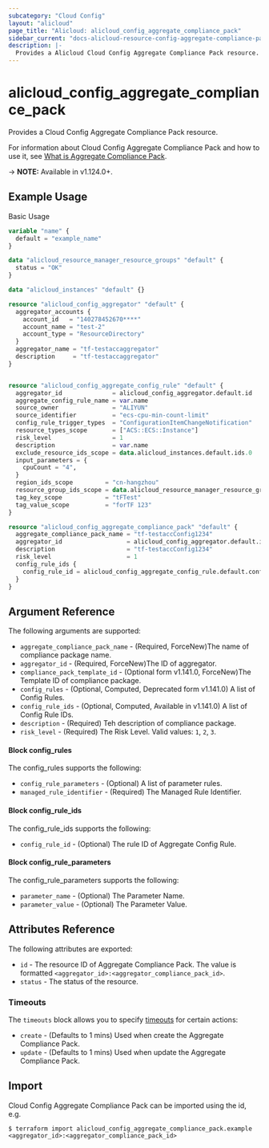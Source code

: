 ```yaml
---
subcategory: "Cloud Config"
layout: "alicloud"
page_title: "Alicloud: alicloud_config_aggregate_compliance_pack"
sidebar_current: "docs-alicloud-resource-config-aggregate-compliance-pack"
description: |-
  Provides a Alicloud Cloud Config Aggregate Compliance Pack resource.
---
```


# alicloud\_config\_aggregate\_compliance\_pack

Provides a Cloud Config Aggregate Compliance Pack resource.

For information about Cloud Config Aggregate Compliance Pack and how to use it, see [What is Aggregate Compliance Pack](https://help.aliyun.com/).

-> **NOTE:** Available in v1.124.0+.

## Example Usage

Basic Usage

```terraform
variable "name" {
  default = "example_name"
}

data "alicloud_resource_manager_resource_groups" "default" {
  status = "OK"
}

data "alicloud_instances" "default" {}

resource "alicloud_config_aggregator" "default" {
  aggregator_accounts {
    account_id   = "140278452670****"
    account_name = "test-2"
    account_type = "ResourceDirectory"
  }
  aggregator_name = "tf-testaccaggregator"
  description     = "tf-testaccaggregator"
}


resource "alicloud_config_aggregate_config_rule" "default" {
  aggregator_id              = alicloud_config_aggregator.default.id
  aggregate_config_rule_name = var.name
  source_owner               = "ALIYUN"
  source_identifier          = "ecs-cpu-min-count-limit"
  config_rule_trigger_types  = "ConfigurationItemChangeNotification"
  resource_types_scope       = ["ACS::ECS::Instance"]
  risk_level                 = 1
  description                = var.name
  exclude_resource_ids_scope = data.alicloud_instances.default.ids.0
  input_parameters = {
    cpuCount = "4",
  }
  region_ids_scope         = "cn-hangzhou"
  resource_group_ids_scope = data.alicloud_resource_manager_resource_groups.default.ids.0
  tag_key_scope            = "tFTest"
  tag_value_scope          = "forTF 123"
}

resource "alicloud_config_aggregate_compliance_pack" "default" {
  aggregate_compliance_pack_name = "tf-testaccConfig1234"
  aggregator_id                  = alicloud_config_aggregator.default.id
  description                    = "tf-testaccConfig1234"
  risk_level                     = 1
  config_rule_ids {
    config_rule_id = alicloud_config_aggregate_config_rule.default.config_rule_id
  }
}

```

## Argument Reference

The following arguments are supported:

* `aggregate_compliance_pack_name` - (Required, ForceNew)The name of compliance package name.
* `aggregator_id` - (Required, ForceNew)The ID of aggregator.
* `compliance_pack_template_id` - (Optional form v1.141.0, ForceNew)The Template ID of compliance package.
* `config_rules` - (Optional, Computed, Deprecated form v1.141.0) A list of Config Rules.
* `config_rule_ids` - (Optional, Computed, Available in v1.141.0) A list of Config Rule IDs.
* `description` - (Required) Teh description of compliance package.
* `risk_level` - (Required) The Risk Level. Valid values: `1`, `2`, `3`.

#### Block config_rules

The config_rules supports the following: 

* `config_rule_parameters` - (Optional) A list of parameter rules.
* `managed_rule_identifier` - (Required) The Managed Rule Identifier.

#### Block config_rule_ids

The config_rule_ids supports the following:

* `config_rule_id` - (Optional) The rule ID of Aggregate Config Rule.

#### Block config_rule_parameters

The config_rule_parameters supports the following: 

* `parameter_name` - (Optional) The Parameter Name.
* `parameter_value` - (Optional) The Parameter Value.

## Attributes Reference

The following attributes are exported:

* `id` - The resource ID of Aggregate Compliance Pack. The value is formatted `<aggregator_id>:<aggregator_compliance_pack_id>`.
* `status` - The status of the resource.

### Timeouts

The `timeouts` block allows you to specify [timeouts](https://www.terraform.io/docs/configuration-0-11/resources.html#timeouts) for certain actions:

* `create` - (Defaults to 1 mins) Used when create the Aggregate Compliance Pack.
* `update` - (Defaults to 1 mins) Used when update the Aggregate Compliance Pack.

## Import

Cloud Config Aggregate Compliance Pack can be imported using the id, e.g.

```
$ terraform import alicloud_config_aggregate_compliance_pack.example <aggregator_id>:<aggregator_compliance_pack_id>
```